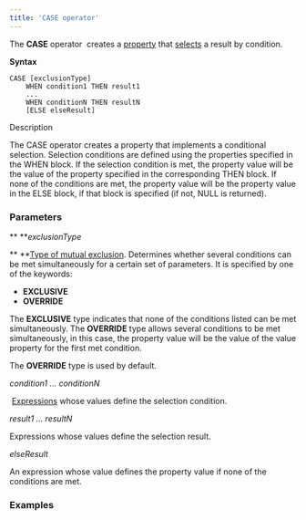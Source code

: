 ```yaml
---
title: 'CASE operator'
---
```


The **CASE** operator  creates a [property](Properties.md) that [selects](Selection_CASE_IF_MULTI_OVERRIDE_EXCLUSIVE_.md) a result by condition.

**Syntax** 

    CASE [exclusionType]
        WHEN condition1 THEN result1
        ...
        WHEN conditionN THEN resultN
        [ELSE elseResult]

Description

The CASE operator creates a property that implements a conditional selection. Selection conditions are defined using the properties specified in the WHEN block. If the selection condition is met, the property value will be the value of the property specified in the corresponding THEN block. If none of the conditions are met, the property value will be the property value in the ELSE block, if that block is specified (if not, NULL is returned).

### Parameters

** ***exclusionType*

** **[Type of mutual exclusion](1572905.html#Selection(CASE,IF,MULTI,OVERRIDE,EXCLUSIVE)-exclusive). Determines whether several conditions can be met simultaneously for a certain set of parameters. It is specified by one of the keywords:

-   **EXCLUSIVE**
-   **OVERRIDE**

The **EXCLUSIVE** type indicates that none of the conditions listed can be met simultaneously. The **OVERRIDE** type allows several conditions to be met simultaneously, in this case, the property value will be the value of the value property for the first met condition. 

The **OVERRIDE** type is used by default.

*condition1 ... conditionN*

 [Expressions](Expression.md) whose values define the selection condition. 

*result1 ... resultN*

Expressions whose values define the selection result.

*elseResult*

An expression whose value defines the property value if none of the conditions are met.

  

### Examples

